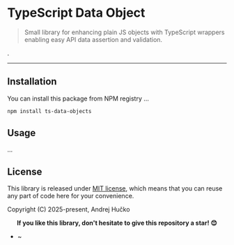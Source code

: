 # TypeScript Data Object
> Small library for enhancing plain JS objects with TypeScript wrappers enabling easy API data assertion and validation.

.

---


## Installation
You can install this package from NPM registry ...

```bash
npm install ts-data-objects
```


## Usage
...


## License
This library is released under [MIT license](https://opensource.org/license/MIT), which means that you can reuse any part of code here for your convenience.

Copyright (C) 2025-present, Andrej Hučko

<p align="center">
<b>If you like this library, don't hesitate to give this repository a star! 😊</b>
</p>


* ~

